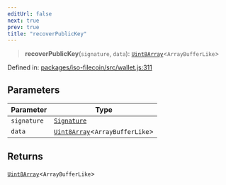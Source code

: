 ```yaml
---
editUrl: false
next: true
prev: true
title: "recoverPublicKey"
---
```


> **recoverPublicKey**(`signature`, `data`): [`Uint8Array`](https://developer.mozilla.org/docs/Web/JavaScript/Reference/Global_Objects/Uint8Array)\<`ArrayBufferLike`\>

Defined in: [packages/iso-filecoin/src/wallet.js:311](https://github.com/hugomrdias/filecoin/blob/main/packages/iso-filecoin/src/wallet.js#L311)

## Parameters

| Parameter | Type |
| ------ | ------ |
| `signature` | [`Signature`](/api/iso-filecoin/signature/classes/signature/) |
| `data` | [`Uint8Array`](https://developer.mozilla.org/docs/Web/JavaScript/Reference/Global_Objects/Uint8Array)\<`ArrayBufferLike`\> |

## Returns

[`Uint8Array`](https://developer.mozilla.org/docs/Web/JavaScript/Reference/Global_Objects/Uint8Array)\<`ArrayBufferLike`\>

